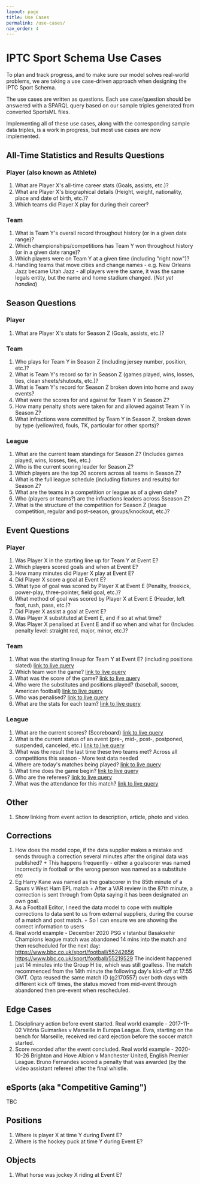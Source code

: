 ```yaml
---
layout: page
title: Use Cases
permalink: /use-cases/
nav_order: 4
---
```

# IPTC Sport Schema Use Cases

To plan and track progress, and to make sure our model solves real-world problems, we are taking a use case-driven approach when
designing the IPTC Sport Schema.

The use cases are written as questions. Each use case/question should be answered with a SPARQL query based on our sample triples generated from converted SportsML files. 

Implementing all of these use cases, along with the corresponding sample data triples, is a work in progress, but most use cases are now implemented.

## All-Time Statistics and Results Questions

### Player (also known as Athlete)
1. What are Player X's all-time career stats (Goals, assists, etc.)?
1. What are Player X's biographical details (Height, weight, nationality, place and date of birth, etc.)?
1. Which teams did Player X play for during their career?

### Team
1. What is Team Y's overall record throughout history (or in a given date range)?
1. Which championships/competitions has Team Y won throughout history (or in a given date range)?
1. Which players were on Team Y at a given time (including "right now")?
1. Handling teams that move cities and change names - e.g. New Orleans Jazz became Utah Jazz - all players were the same, it was the same legals entity, but the name and home stadium changed. (*Not yet handled*)

## Season Questions 

### Player
1. What are Player X's stats for Season Z (Goals, assists, etc.)?

### Team
1. Who plays for Team Y in Season Z (including jersey number, position, etc.)?
1. What is Team Y's record so far in Season Z (games played, wins, losses, ties, clean sheets/shutouts, etc.)?
1. What is Team Y's record for Season Z broken down into home and away events?
1. What were the scores for and against for Team Y in Season Z?
1. How many penalty shots were taken for and allowed against Team Y in Season Z?
1. What infractions were committed by Team Y in Season Z, broken down by type (yellow/red, fouls, TK, particular for other sports)?

### League
1. What are the current team standings for Season Z? (Includes games played, wins, losses, ties, etc.)
1. Who is the current scoring leader for Season Z?
1. Which players are the top 20 scorers across all teams in Season Z?
1. What is the full league schedule (including fixtures and results) for Season Z?
1. What are the teams in a competition or league as of a given date?
1. Who (players or teams?) are the infractions leaders across Sseason Z?
1. What is the structure of the competition for Season Z (league competition, regular and post-season, groups/knockout, etc.)?

## Event Questions 

### Player
1. Was Player X in the starting line up for Team Y at Event E?
1. Which players scored goals and when at Event E?
1. How many minutes did Player X play at Event E?
1. Did Player X score a goal at Event E?
1. What type of goal was scored by Player X at Event E (Penalty, freekick, power-play, three-pointer, field goal, etc.)?
1. What method of goal was scored by Player X at Event E (Header, left foot, rush, pass, etc.)?
1. Did Player X assist a goal at Event E?
1. Was Player X substituted at Event E, and if so at what time?
1. Was Player X penalised at Event E and if so when and what for (Includes penalty level: straight red, major, minor, etc.)?

### Team
1. What was the starting lineup for Team Y at Event E? (including positions slated)
[link to live query](http://query.sportschema.org/dataset.html?tab=query&ds=/sport#query=%23+Use+case%3A+Event+%2F+Team+%2F+1.+What+is+the+starting+lineup%3F+(including+position+slated)%0A%23+https%3A%2F%2Fgithub.com%2Fiptc%2Fsport-model%2Fwiki%2FUse-Cases%0A%0APREFIX+rdf%3A++%3Chttp%3A%2F%2Fwww.w3.org%2F1999%2F02%2F22-rdf-syntax-ns%23%3E%0APREFIX+rdfs%3A++%3Chttp%3A%2F%2Fwww.w3.org%2F2000%2F01%2Frdf-schema%23%3E%0APREFIX+sport%3A+%3Chttps%3A%2F%2Fsportschema.org%2Fontologies%2Fmain%2F%3E%0APREFIX+spstat%3A+%3Chttps%3A%2F%2Fsportschema.org%2Fontologies%2Fcorestatistics%2F%3E%0APREFIX+spsocpos%3A+%3Chttp%3A%2F%2Fcv.iptc.org%2Fnewscodes%2Fspsocpos%2F%3E%0A%0ASELECT+%3FteamName+%3FplayerName+%3FeventPosition%0AWHERE+%7B%0A++++%3Fevent+rdf%3Atype+sport%3AEvent+%3B%0A+++++++++++rdfs%3Alabel+%3FeventName+%3B%0A+++++++++++sport%3Aparticipation+%3FteamParticipation+%3B%0A+++++++++++sport%3Aparticipation+%3FindividualParticipation+.%0A++++%3FteamParticipation+rdf%3Atype+sport%3ATeamParticipation+%3B%0A+++++++++++++++++++sport%3AparticipationBy+%3Fteam+.%0A++++%3Fteam+rdf%3Atype+sport%3ATeam+%3B%0A++++++++++rdfs%3Alabel+%3FteamName+.%0A++++%3FplayerMembership+rdf%3Atype+sport%3AIndividualMembership+%3B%0A++++++++++++sport%3Amember+%3Fplayer+%3B%0A++++++++++++sport%3AmembershipOf+%3Fteam+.%0A++++%3FindividualParticipation+rdf%3Atype+sport%3AIndividualParticipation+%3B%0A+++++++++++++++++++++sport%3AparticipationBy+%3Fplayer+%3B%0A+++++++++++++++++++++sport%3AplayerStatus+%3Chttp%3A%2F%2Fcv.iptc.org%2Fnewscodes%2Fspplayerstatus%2Fstarter%3E+%3B%0A+++++++++++++++++++++sport%3ApositionEvent+%3FeventPosition+.%0A++++%3Fplayer+rdf%3Atype+sport%3AAthlete+%3B%0A++++++++++++rdfs%3Alabel+%3FplayerName+.%0A++++FILTER+(%3Fevent+%3D+%3Chttp%3A%2F%2Fexample.com%2FEvent%2FE2128610%3E)%0A%7D%0AORDER+BY+%3FteamName+%3FplayerName%0A)
1. Which team won the game?
[link to live query](http://query.sportschema.org/dataset.html?tab=query&ds=/sport#query=%23+Use+case%3A+Event+%2F+Team+%2F+2.+Which+team+won+the+game%3F%0A%23+https%3A%2F%2Fgithub.com%2Fiptc%2Fsport-model%2Fwiki%2FUse-Cases%0A%0APREFIX+rdf%3A++%3Chttp%3A%2F%2Fwww.w3.org%2F1999%2F02%2F22-rdf-syntax-ns%23%3E%0APREFIX+rdfs%3A++%3Chttp%3A%2F%2Fwww.w3.org%2F2000%2F01%2Frdf-schema%23%3E%0APREFIX+sport%3A+%3Chttps%3A%2F%2Fsportschema.org%2Fontologies%2Fmain%2F%3E%0APREFIX+spstat%3A+%3Chttps%3A%2F%2Fsportschema.org%2Fontologies%2Fcorestatistics%2F%3E%0A%0ASELECT+%3FteamName+%3Fscore+%3FopposingScore%0AWHERE+%7B%0A++++%3Fteam+rdf%3Atype+sport%3ATeam+%3B%0A++++++++++rdfs%3Alabel+%3FteamName+.%0A++++%3FteamParticipation+rdf%3Atype+sport%3ATeamParticipation+%3B%0A+++++++++++++++++++++++sport%3AparticipationBy+%3Fteam+%3B%0A+++++++++++++++++++++++sport%3Ascore+%3Fscore+%3B%0A+++++++++++++++++++++++spstat%3AscoreOpposing+%3FopposingScore+.%0A++++%3Fevent+rdf%3Atype+sport%3AEvent+%3B%0A+++++++++++sport%3Aparticipation+%3FteamParticipation+.%0A++++FILTER+(+%3Fscore+%3E+%3FopposingScore+)%0A++++FILTER+(%3Fevent+%3D+%3Chttp%3A%2F%2Fexample.com%2FEvent%2FE2128468%3E)%0A%7D%0A)
1. What was the score of the game? [link to live query](http://query.sportschema.org/dataset.html?tab=query&ds=/sport#query=%23+Use+case%3A+Event+%2F+Team+%2F+What+was+the+score+of+the+game%3F%0A%23+https%3A%2F%2Fgithub.com%2Fiptc%2Fsport-model%2Fwiki%2FUse-Cases%0A%0APREFIX+rdf%3A++%3Chttp%3A%2F%2Fwww.w3.org%2F1999%2F02%2F22-rdf-syntax-ns%23%3E%0APREFIX+rdfs%3A++%3Chttp%3A%2F%2Fwww.w3.org%2F2000%2F01%2Frdf-schema%23%3E%0APREFIX+sport%3A+%3Chttps%3A%2F%2Fsportschema.org%2Fontologies%2Fmain%2F%3E%0A%0ASELECT+%3FteamName+%3Fscore%0AWHERE+%7B%0A++++%3Fevent+rdf%3Atype+sport%3AEvent+%3B%0A+++++++++++sport%3Aparticipation+%3FteamParticipation+.%0A++++%3FteamParticipation+rdf%3Atype+sport%3ATeamParticipation+%3B%0A+++++++++++++++++++++++sport%3AparticipationBy+%3Fteam+%3B%0A+++++++++++++++++++++++sport%3Ascore+%3Fscore+.%0A++++%3Fteam+rdf%3Atype+sport%3ATeam+%3B%0A++++++++++rdfs%3Alabel+%3FteamName+.%0A++++FILTER+(%3Fevent+%3D+%3Chttp%3A%2F%2Fexample.com%2FEvent%2FE2128468%3E)%0A%7D%0A)
1. Who were the substitutes and positions played? (baseball, soccer, American football) [link to live query](http://query.sportschema.org/dataset.html?tab=query&ds=/sport#query=%23+Use+case%3A+Event+%2F+Team+%2F+1.+What+is+the+starting+lineup%3F+(including+position+slated)%0A%23+https%3A%2F%2Fgithub.com%2Fiptc%2Fsport-model%2Fwiki%2FUse-Cases%0A%0APREFIX+rdf%3A++%3Chttp%3A%2F%2Fwww.w3.org%2F1999%2F02%2F22-rdf-syntax-ns%23%3E%0APREFIX+rdfs%3A++%3Chttp%3A%2F%2Fwww.w3.org%2F2000%2F01%2Frdf-schema%23%3E%0APREFIX+sport%3A+%3Chttps%3A%2F%2Fsportschema.org%2Fontologies%2Fmain%2F%3E%0APREFIX+spstat%3A+%3Chttps%3A%2F%2Fsportschema.org%2Fontologies%2Fcorestatistics%2F%3E%0APREFIX+spsocpos%3A+%3Chttp%3A%2F%2Fcv.iptc.org%2Fnewscodes%2Fspsocpos%2F%3E%0A%0ASELECT+%3FteamName+%3FplayerName+%3FeventPosition%0AWHERE+%7B%0A++++%3Fevent+rdf%3Atype+sport%3AEvent+%3B%0A+++++++++++rdfs%3Alabel+%3FeventName+%3B%0A+++++++++++sport%3Aparticipation+%3FteamParticipation+%3B%0A+++++++++++sport%3Aparticipation+%3FindividualParticipation+.%0A++++%3FteamParticipation+rdf%3Atype+sport%3ATeamParticipation+%3B%0A+++++++++++++++++++sport%3AparticipationBy+%3Fteam+.%0A++++%3Fteam+rdf%3Atype+sport%3ATeam+%3B%0A++++++++++rdfs%3Alabel+%3FteamName+.%0A++++%3FplayerMembership+rdf%3Atype+sport%3AIndividualMembership+%3B%0A++++++++++++sport%3Amember+%3Fplayer+%3B%0A++++++++++++sport%3AmembershipOf+%3Fteam+.%0A++++%3FindividualParticipation+rdf%3Atype+sport%3AIndividualParticipation+%3B%0A+++++++++++++++++++++sport%3AparticipationBy+%3Fplayer+%3B%0A+++++++++++++++++++++sport%3AplayerStatus+%3Chttp%3A%2F%2Fcv.iptc.org%2Fnewscodes%2Fspplayerstatus%2Fstarter%3E+%3B%0A+++++++++++++++++++++sport%3ApositionEvent+%3FeventPosition+.%0A++++%3Fplayer+rdf%3Atype+sport%3AAthlete+%3B%0A++++++++++++rdfs%3Alabel+%3FplayerName+.%0A++++FILTER+(%3Fevent+%3D+%3Chttp%3A%2F%2Fexample.com%2FEvent%2FE2128610%3E)%0A%7D%0AORDER+BY+%3FteamName+%3FplayerName)
1. Who was penalised? [link to live query](http://query.sportschema.org/dataset.html?tab=query&ds=/sport#query=%23+Use+case%3A+Event+%2F+Team+%2F+6.+Who+was+penalised%3F+(All+fouls)%0A%0A%23+https%3A%2F%2Fgithub.com%2Fiptc%2Fsport-model%2Fwiki%2FUse-Cases%0A%0APREFIX+rdf%3A++%3Chttp%3A%2F%2Fwww.w3.org%2F1999%2F02%2F22-rdf-syntax-ns%23%3E%0APREFIX+rdfs%3A++%3Chttp%3A%2F%2Fwww.w3.org%2F2000%2F01%2Frdf-schema%23%3E%0APREFIX+sport%3A+%3Chttps%3A%2F%2Fsportschema.org%2Fontologies%2Fmain%2F%3E%0APREFIX+spsocstat%3A+%3Chttps%3A%2F%2Fsportschema.org%2Fontologies%2Fsoccer%2F%3E%0APREFIX+xsd%3A+%3Chttp%3A%2F%2Fwww.w3.org%2F2001%2FXMLSchema%23%3E%0A%0ASELECT+%3FteamName+%3FplayerName+(xsd%3Ainteger(%3FfoulsCountStr)+as+%3FfoulsCount)%0AWHERE+%7B%0A++++%3Fevent+rdf%3Atype+sport%3AEvent+%3B%0A+++++++++++sport%3Aparticipation+%3Fparticipation+%2C+%3FteamParticipation+.%0A++++%3Fplayer+rdf%3Atype+sport%3AAthlete+%3B%0A++++++++++++rdfs%3Alabel+%3FplayerName+.%0A++++%3Fmembers+rdf%3Atype+sport%3AIndividualMembership+%3B%0A+++++++++++++sport%3Amember+%3Fplayer+%3B%0A+++++++++++++sport%3AmembershipOf+%3Fteam+.%0A++++%3Fteam+rdf%3Atype+sport%3ATeam+%3B%0A++++++++++rdfs%3Alabel+%3FteamName+.%0A++++%3Fparticipation+rdf%3Atype+sport%3AIndividualParticipation+%3B%0A++++++++++++sport%3AparticipationBy+%3Fplayer+%3B%0A++++++++++++spsocstat%3AfoulsCommited+%3FfoulsCountStr+.%0A++++%3FteamParticipation+rdf%3Atype+sport%3ATeamParticipation+%3B%0A++++++++++++sport%3AparticipationBy+%3Fteam+.%0A++++FILTER+(%3Fevent+%3D+%3Chttp%3A%2F%2Fexample.com%2FEvent%2FE755363%3E)%0A++++FILTER+(%3FfoulsCountStr+%3E+%220%22)%0A%7D%0A)
1. What are the stats for each team? [link to live query](http://query.sportschema.org/dataset.html?tab=query&ds=/sport#query=prefix+rdf%3A+%3Chttp%3A%2F%2Fwww.w3.org%2F1999%2F02%2F22-rdf-syntax-ns%23%3E%0Aprefix+rdfs%3A+%3Chttp%3A%2F%2Fwww.w3.org%2F2000%2F01%2Frdf-schema%23%3E%0Aprefix+sport%3A+%3Chttp%3A%2F%2Fwww.iptc.org%2Fontologies%2FSport%2F%3E%0Aprefix+spstat%3A+%3Chttp%3A%2F%2Fcv.iptc.org%2Fnewscodes%2Fspstat%2F%3E%0Aprefix+spsocpos%3A+%3Cundefined%3E%0A%0A%23+Use+case%3A+Event+%2F+Team+%2F+1.+What+is+the+starting+lineup%3F+(including+position+slated)%0A%23+https%3A%2F%2Fgithub.com%2Fiptc%2Fsport-model%2Fwiki%2FUse-Cases%0ASELECT+%3FteamName+%3FplayerName+%3FplayerPos%0AWHERE+%7B+%0A++++%3Fevent+rdf%3Atype+sport%3AEvent+%3B%0A+++++++++++sport%3Aparticipation+%3Fplayerperf+.%0A++++%3Fplayerperf+sport%3AparticipationBy+%3Fplayer+%3B%0A++++++++++++++++rdf%3Atype+sport%3AIndividualParticipation+.%0A++++%3Fplayer+rdfs%3Alabel+%3FplayerName+%3B+%0A++++++++++++rdf%3Atype+sport%3AAthlete+.+%0A++++%3Fplayerperf+sport%3Astatus+%3Chttp%3A%2F%2Fcv.iptc.org%2Fnewscodes%2Fspperstatus%2Fstarter%3E+.%0A++++%3Fteam+sport%3Amembership+%3Fmembers+.+%0A++++%3Fmembers+sport%3AmembershipBy+%3Fplayer+%3B%0A+++++++++++++sport%3ApositionRegular+%3FplayerPos+%3B%0A+++++++++++++sport%3AmembershipOf+%3Fteam+.%0A++++%3Fteam+rdf%3Atype+sport%3ATeam+%3B%0A++++++++++rdfs%3Alabel+%3FteamName+.%0A%7D%0AORDER+BY+%3FteamName+%3FplayerName)

### League
1. What are the current scores? (Scoreboard) [link to live query](http://query.sportschema.org/dataset.html?tab=query&ds=/sport#query=prefix+rdf%3A+%3Chttp%3A%2F%2Fwww.w3.org%2F1999%2F02%2F22-rdf-syntax-ns%23%3E%0Aprefix+rdfs%3A+%3Chttp%3A%2F%2Fwww.w3.org%2F2000%2F01%2Frdf-schema%23%3E%0Aprefix+sport%3A+%3Chttp%3A%2F%2Fwww.iptc.org%2Fontologies%2FSport%2F%3E%0Aprefix+spstat%3A+%3Chttp%3A%2F%2Fcv.iptc.org%2Fnewscodes%2Fspstat%2F%3E%0Aprefix+xsd%3A+%3Chttp%3A%2F%2Fwww.w3.org%2F2001%2FXMLSchema%23%3E%0A%0A%23+Use+case%3A+Event+%2F+League+%2F+1.+What+are+the+current+scores%3F+(Scoreboard)%0A%23+https%3A%2F%2Fgithub.com%2Fiptc%2Fsport-model%2Fwiki%2FUse-Cases%0A+%0ASELECT+(CONCAT(STR(YEAR(%3Fdate))%2C%22-%22%2CSTR(MONTH(%3Fdate))%2C%22-%22%2CSTR(DAY(%3Fdate)))+as+%3FdisplayDate)%0A+++++++(CONCAT(STR(HOURS(%3Fdate))%2C%22%3A%22%2CSTR(MINUTES(%3Fdate)))+as+%3FdisplayTime)%0A+++++++(CONCAT(%3FhomeTeamName%2C%22+v+%22%2C%3FawayTeamName)+as+%3Fmatch)%0A+++++++%3FhomeTeamScore+%3FawayTeamScore%0AWHERE%0A%7B%0A++++%3Fevent+rdf%3Atype+sport%3AEvent+.%0A++++%3Fevent+sport%3AstartDate+%3Fdate+.%0A++++%3Fevent+sport%3Aparticipation+%3FhomeTeamParticipation+.%0A++++%3FhomeTeamParticipation+rdf%3Atype+sport%3ATeamParticipation+.%0A++++%3FhomeTeamParticipation+sport%3AparticipationBy+%3FhomeTeam+.%0A++++%3FhomeTeamParticipation+sport%3Aalignment+%22home%22+.%0A++++%3FhomeTeamParticipation+spstat%3Ascore+%3FhomeTeamScore+.%0A++++%3FhomeTeam+rdf%3Atype+sport%3ATeam+.%0A++++%3FhomeTeam+rdfs%3Alabel+%3FhomeTeamName+.%0A++++%3Fevent+sport%3Aparticipation+%3FawayTeamParticipation+.%0A++++%3FawayTeamParticipation+rdf%3Atype+sport%3ATeamParticipation+.%0A++++%3FawayTeamParticipation+sport%3AparticipationBy+%3FawayTeam+.%0A++++%3FawayTeamParticipation+sport%3Aalignment+%22away%22+.%0A++++%3FawayTeamParticipation+spstat%3Ascore+%3FawayTeamScore+.%0A++++%3FawayTeam+rdf%3Atype+sport%3ATeam+.%0A++++%3FawayTeam+rdfs%3Alabel+%3FawayTeamName+.%0A++++%3Fevent+sport%3Asite+%3Fsite+.%0A++++%3Fsite+rdf%3Atype+sport%3ASite+.%0A++++%3Fsite+rdfs%3Alabel+%3FsiteName+.%0A++++FILTER+(+%3Fdate+%3E+%222021-02-15T00%3A00%3A00Z%22%5E%5Exsd%3AdateTime+)%0A++++FILTER+(+%3Fdate+%3C+%222021-02-16T00%3A00%3A00Z%22%5E%5Exsd%3AdateTime+)%0A%7D%0A)
1. What is the current status of an event (pre-, mid-, post-, postponed, suspended, canceled, etc.) [link to live query](http://query.sportschema.org/dataset.html?tab=query&ds=/sport#query=prefix+rdf%3A+%3Chttp%3A%2F%2Fwww.w3.org%2F1999%2F02%2F22-rdf-syntax-ns%23%3E%0Aprefix+rdfs%3A+%3Chttp%3A%2F%2Fwww.w3.org%2F2000%2F01%2Frdf-schema%23%3E%0Aprefix+sport%3A+%3Chttp%3A%2F%2Fwww.iptc.org%2Fontologies%2FSport%2F%3E%0Aprefix+spstat%3A+%3Chttp%3A%2F%2Fcv.iptc.org%2Fnewscodes%2Fspstat%2F%3E%0Aprefix+xsd%3A+%3Chttp%3A%2F%2Fwww.w3.org%2F2001%2FXMLSchema%23%3E%0A%0A%23+Use+case%3A+Event+%2F+League+%2F+2.+What+is+the+current+status+of+an+event+(pre-%2C+mid-%2C+post-%2C+postponed%2C+suspended%2C+canceled%2C+etc.)%0A%23+https%3A%2F%2Fgithub.com%2Fiptc%2Fsport-model%2Fwiki%2FUse-Cases%0ASELECT+(CONCAT(STR(YEAR(%3Fdate))%2C%22-%22%2CSTR(MONTH(%3Fdate))%2C%22-%22%2CSTR(DAY(%3Fdate)))+as+%3FdisplayDate)%0A+++++++(CONCAT(STR(HOURS(%3Fdate))%2C%22%3A%22%2CSTR(MINUTES(%3Fdate)))+as+%3FdisplayTime)%0A+++++++(CONCAT(%3FhomeTeamName%2C%22+v+%22%2C%3FawayTeamName)+as+%3Fmatch)%0A+++++++%3Fstatus%0AWHERE%0A%7B%0A++++%3Fevent+rdf%3Atype+sport%3AEvent+.%0A++++%3Fevent+sport%3AstartDate+%3Fdate+.%0A++++%3Fevent+sport%3Aparticipation+%3FhomeTeamParticipation+.%0A++++%3FhomeTeamParticipation+rdf%3Atype+sport%3ATeamParticipation+.%0A++++%3FhomeTeamParticipation+sport%3AparticipationBy+%3FhomeTeam+.%0A++++%3FhomeTeamParticipation+sport%3Aalignment+%22home%22+.%0A++++%3FhomeTeamParticipation+spstat%3Ascore+%3FhomeTeamScore+.%0A++++%3FhomeTeam+rdf%3Atype+sport%3ATeam+.%0A++++%3FhomeTeam+rdfs%3Alabel+%3FhomeTeamName+.%0A++++%3Fevent+sport%3Aparticipation+%3FawayTeamParticipation+.%0A++++%3FawayTeamParticipation+rdf%3Atype+sport%3ATeamParticipation+.%0A++++%3FawayTeamParticipation+sport%3AparticipationBy+%3FawayTeam+.%0A++++%3FawayTeamParticipation+sport%3Aalignment+%22away%22+.%0A++++%3FawayTeamParticipation+spstat%3Ascore+%3FawayTeamScore+.%0A++++%3FawayTeam+rdf%3Atype+sport%3ATeam+.%0A++++%3FawayTeam+rdfs%3Alabel+%3FawayTeamName+.%0A++++%3Fevent+sport%3AeventStatus+%3Fstatus+.%0A++++FILTER+(+%3Fdate+%3E+%222021-04-25T00%3A00%3A00Z%22%5E%5Exsd%3AdateTime+)%0A++++FILTER+(+%3Fdate+%3C+%222021-04-26T00%3A00%3A00Z%22%5E%5Exsd%3AdateTime+)%0A%7D%0AORDER+BY+%3FdisplayDate+%3FdisplayTime%0A)
1. What was the result the last time these two teams met? Across all competitions this season - More test data needed
1. Where are today's matches being played? [link to live query](http://query.sportschema.org/dataset.html?tab=query&ds=/sport#query=prefix+rdf%3A+%3Chttp%3A%2F%2Fwww.w3.org%2F1999%2F02%2F22-rdf-syntax-ns%23%3E%0Aprefix+rdfs%3A+%3Chttp%3A%2F%2Fwww.w3.org%2F2000%2F01%2Frdf-schema%23%3E%0Aprefix+sport%3A+%3Chttp%3A%2F%2Fwww.iptc.org%2Fontologies%2FSport%2F%3E%0Aprefix+xsd%3A+%3Chttp%3A%2F%2Fwww.w3.org%2F2001%2FXMLSchema%23%3E%0A%0A%23+Use+case%3A+Event+%2F+League+%2F+4.+Where+are+today's+matches+being+played%3F%0A%23+https%3A%2F%2Fgithub.com%2Fiptc%2Fsport-model%2Fwiki%2FUse-Cases%0ASELECT+(CONCAT(STR(YEAR(%3Fdate))%2C%22-%22%2CSTR(MONTH(%3Fdate))%2C%22-%22%2CSTR(DAY(%3Fdate)))+as+%3FdisplayDate)%0A+++++++(CONCAT(STR(HOURS(%3Fdate))%2C%22%3A%22%2CSTR(MINUTES(%3Fdate)))+as+%3FdisplayTime)+%0A+++++++(CONCAT(%3FhomeTeamName%2C%22+v+%22%2C%3FawayTeamName)+as+%3Fmatch)+%0A+++++++%3FsiteName%0AWHERE++%0A%7B%0A++++%3Fevent+rdf%3Atype+sport%3AEvent+.%0A++++%3Fevent+sport%3AstartDate+%3Fdate+.%0A++++%3Fevent+sport%3Aparticipation+%3FhomeTeamParticipation+.%0A++++%3FhomeTeamParticipation+rdf%3Atype+sport%3ATeamParticipation+.%0A++++%3FhomeTeamParticipation+sport%3AparticipationBy+%3FhomeTeam+.%0A++++%3FhomeTeamParticipation+sport%3Aalignment+%22home%22+.%0A++++%3FhomeTeam+rdf%3Atype+sport%3ATeam+.%0A++++%3FhomeTeam+rdfs%3Alabel+%3FhomeTeamName+.%0A++++%3Fevent+sport%3Aparticipation+%3FawayTeamParticipation+.%0A++++%3FawayTeamParticipation+rdf%3Atype+sport%3ATeamParticipation+.%0A++++%3FawayTeamParticipation+sport%3AparticipationBy+%3FawayTeam+.%0A++++%3FawayTeamParticipation+sport%3Aalignment+%22away%22+.%0A++++%3FawayTeam+rdf%3Atype+sport%3ATeam+.%0A++++%3FawayTeam+rdfs%3Alabel+%3FawayTeamName+.%0A++++%3Fevent+sport%3Asite+%3Fsite+.%0A++++%3Fsite+rdf%3Atype+sport%3ASite+.%0A++++%3Fsite+rdfs%3Alabel+%3FsiteName+.%0A++++FILTER+(+%3Fdate+%3E+%222014-10-04T00%3A00%3A00Z%22%5E%5Exsd%3AdateTime+)%0A++++FILTER+(+%3Fdate+%3C+%222014-10-05T00%3A00%3A00Z%22%5E%5Exsd%3AdateTime+)%0A%7D%0AORDER+BY+%3Fweek+%3FdisplayDate+%3FdisplayTime)
1. What time does the game begin? [link to live query](http://query.sportschema.org/dataset.html?tab=query&ds=/sport#query=prefix+rdf%3A+%3Chttp%3A%2F%2Fwww.w3.org%2F1999%2F02%2F22-rdf-syntax-ns%23%3E%0Aprefix+sport%3A+%3Chttp%3A%2F%2Fwww.iptc.org%2Fontologies%2FSport%2F%3E%0A%0A%23+Use+case%3A+Event+%2F+League+%2F+5.+What+time+does+the+game+begin%3F%0A%23+https%3A%2F%2Fgithub.com%2Fiptc%2Fsport-model%2Fwiki%2FUse-Cases%0ASELECT+(CONCAT(STR(HOURS(%3Fdate))%2C%22%3A%22%2CSTR(MINUTES(%3Fdate)))+as+%3FdisplayTime)%0AWHERE%0A%7B%0A++++%3Fevent+rdf%3Atype+sport%3AEvent+.%0A++++%3Fevent+sport%3AstartDate+%3Fdate+.%0A++++FILTER+(+%3Fevent+%3D+%3Chttp%3A%2F%2Fexample.com%2FEvent%2FE755363%3E+)%0A%7D%0A)
1. Who are the referees? [link to live query](http://query.sportschema.org/dataset.html?tab=query&ds=/sport#query=%23+Use+case%3A+Event+%2F+League+%2F+6.+Who+are+the+referees%3F%0A%23+https%3A%2F%2Fgithub.com%2Fiptc%2Fsport-model%2Fwiki%2FUse-Cases%0A%0APREFIX+rdf%3A++%3Chttp%3A%2F%2Fwww.w3.org%2F1999%2F02%2F22-rdf-syntax-ns%23%3E%0APREFIX+rdfs%3A++%3Chttp%3A%2F%2Fwww.w3.org%2F2000%2F01%2Frdf-schema%23%3E%0APREFIX+sport%3A+%3Chttps%3A%2F%2Fsportschema.org%2Fontologies%2Fmain%2F%3E%0A%0ASELECT+%3FofficialName+%3FofficialPosition%0AWHERE%0A%7B%0A++++%3Fevent+rdf%3Atype+sport%3AEvent+%3B%0A+++++++++++sport%3Aparticipation+%3FofficialParticipation+.%0A++++%3FofficialParticipation+rdf%3Atype+sport%3AOfficialParticipation+%3B%0A+++++++++++++++++++++++++++sport%3AparticipationBy+%3Fofficial+%3B%0A+++++++++++++++++++++++++++sport%3ApositionEvent+%3FofficialPosition+.%0A++++%3Fofficial+rdf%3Atype+sport%3AOfficial+%3B%0A++++++++++++++rdfs%3Alabel+%3FofficialName+.%0A++++FILTER+(+%3Fevent+%3D+%3Chttp%3A%2F%2Fexample.com%2FEvent%2FE755363%3E+)%0A%7D)
1. What was the attendance for this match? [link to live query](http://query.sportschema.org/dataset.html?tab=query&ds=/sport#query=prefix+rdf%3A+%3Chttp%3A%2F%2Fwww.w3.org%2F1999%2F02%2F22-rdf-syntax-ns%23%3E%0Aprefix+sport%3A+%3Chttp%3A%2F%2Fwww.iptc.org%2Fontologies%2FSport%2F%3E%0A%0A%23+Use+case%3A+Event+%2F+League+%2F+7.+What+was+the+attendance+for+this+match%3F%0A%23+https%3A%2F%2Fgithub.com%2Fiptc%2Fsport-model%2Fwiki%2FUse-Cases%0ASELECT+%3Fattendance%0AWHERE%0A%7B%0A++++%3Fevent+rdf%3Atype+sport%3AEvent+.%0A++++%3Fevent+sport%3AstartDate+%3Fdate+.%0A++++%3Fevent+sport%3Aattendance+%3Fattendance+.%0A++++FILTER+(+%3Fevent+%3D+%3Chttp%3A%2F%2Fexample.com%2FEvent%2FE755363%3E+)%0A%7D%0A)

## Other
1. Show linking from event action to description, article, photo and video.

## Corrections
1. How does the model cope, if the data supplier makes a mistake and sends through a correction several minutes after the original data was published? +
This happens frequently - either a goalscorer was named incorrectly in football or the wrong person was named as a substitute etc
1. Eg Harry Kane was named as the goalscorer in the 85th minute of a Spurs v West Ham EPL match +
After a VAR review in the 87th minute, a correction is sent through from Opta saying it has been designated an own goal.
1. As a Football Editor, I need the data model to cope with multiple corrections to data sent to us from external suppliers, 
during the course of a match and post match. + 
So I can ensure we are showing the correct information to users
1. Real world example - December 2020
PSG v Istanbul Basaksehir Champions league match was abandoned 14 mins into the match and then rescheduled for the next day: 
https://www.bbc.co.uk/sport/football/55242656
https://www.bbc.co.uk/sport/football/55219529
The incident happened just 14 minutes into the Group H tie, which was still goalless. The match recommenced from the 14th minute the following day's kick-off at 17:55 GMT. Opta reused the same match ID (g2170557) over both days with different kick off times, the status moved from mid-event through abandoned then pre-event when rescheduled. 

## Edge Cases
1. Disciplinary action before event started. Real world example - 2017-11-02 Vitória Guimarães v Marseille in Europa League. Evra, starting on the bench for Marseille, received red card ejection before the soccer match started.
1. Score recorded after the event concluded. Real world example - 2020-10-26 Brighton and Hove Albion v Manchester United, English Premier League. Bruno Fernandes scored a penalty that was awarded (by the video assistant referee) after the final whistle.

## eSports (aka "Competitive Gaming")

TBC

## Positions

1. Where is player X at time Y during Event E?
2. Where is the hockey puck at time Y during Event E?

## Objects

1. What horse was jockey X riding at Event E?
